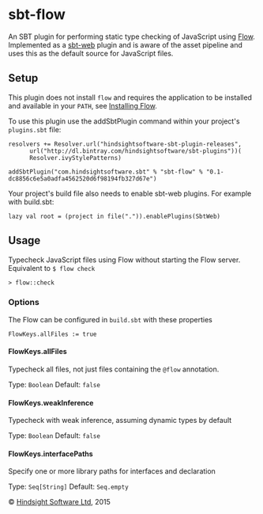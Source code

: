 # sbt-flow

An SBT plugin for performing static type checking of JavaScript using [Flow](http://flowtype.org/). Implemented as a
[sbt-web](https://github.com/sbt/sbt-web) plugin and is aware of the asset pipeline and uses this as the default
source for JavaScript files.

## Setup


This plugin does not install `flow` and requires the application to be installed and available in your `PATH`,
see [Installing Flow](http://flowtype.org/docs/getting-started.html).

To use this plugin use the addSbtPlugin command within your project's `plugins.sbt` file:

    resolvers += Resolver.url("hindsightsoftware-sbt-plugin-releases",
          url("http://dl.bintray.com/hindsightsoftware/sbt-plugins"))(
          Resolver.ivyStylePatterns)

    addSbtPlugin("com.hindsightsoftware.sbt" % "sbt-flow" % "0.1-dc8856c6e5a0adfa4562520d6f98194fb327d67e")


Your project's build file also needs to enable sbt-web plugins. For example with build.sbt:

    lazy val root = (project in file(".")).enablePlugins(SbtWeb)

## Usage

Typecheck JavaScript files using Flow without starting the Flow server. Equivalent to `$ flow check`

```
> flow::check
```

### Options

The Flow can be configured in `build.sbt` with these properties

```
FlowKeys.allFiles := true
```

#### FlowKeys.allFiles
Typecheck all files, not just files containing the `@flow` annotation.

Type: `Boolean`
Default: `false`

#### FlowKeys.weakInference

Typecheck with weak inference, assuming dynamic types by default

Type: `Boolean`
Default: `false`

#### FlowKeys.interfacePaths
Specify one or more library paths for interfaces and declaration

Type: `Seq[String]`
Default: `Seq.empty`



&copy; [Hindsight Software Ltd](http://hindsightsoftware.com), 2015